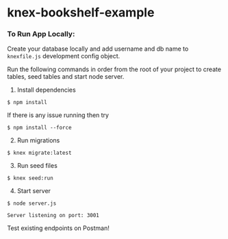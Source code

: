 # knex-bookshelf-example

### To Run App Locally:

Create your database locally and add username and db name to `knexfile.js` development config object.

Run the following commands in order from the root of your project to create tables, seed tables and start node server.

1. Install dependencies
```
$ npm install

```
If there is any issue running then try 

```
$ npm install --force

```
2. Run migrations
```
$ knex migrate:latest
```

3. Run seed files
```
$ knex seed:run
```

4. Start server
```
$ node server.js

Server listening on port: 3001
```


Test existing endpoints on Postman!
